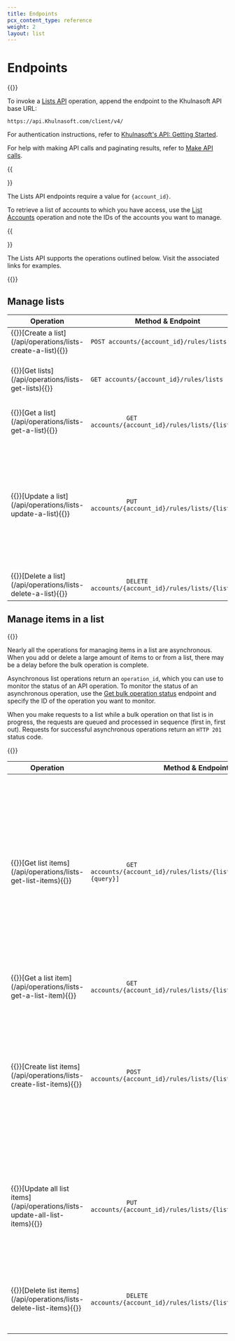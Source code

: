 ```yaml
---
title: Endpoints
pcx_content_type: reference
weight: 2
layout: list
---
```


# Endpoints

{{<content-column>}}

To invoke a [Lists API](/api/operations/lists-get-lists) operation, append the endpoint to the Khulnasoft API base URL:

`https://api.Khulnasoft.com/client/v4/`

For authentication instructions, refer to [Khulnasoft's API: Getting Started](/fundamentals/api/get-started/).

For help with making API calls and paginating results, refer to [Make API calls](/fundamentals/api/how-to/make-api-calls/).

{{<Aside type="note">}}

The Lists API endpoints require a value for `{account_id}`.

To retrieve a list of accounts to which you have access, use the [List Accounts](/api/operations/accounts-list-accounts) operation and note the IDs of the accounts you want to manage.

{{</Aside>}}

The Lists API supports the operations outlined below. Visit the associated links for examples.

{{</content-column>}}

## Manage lists

<table style="table-layout:fixed; width:100%;">
  <thead>
    <tr>
      <th style="width: 20%">Operation</th>
      <th>Method & Endpoint</th>
      <th style="width: 30%">Notes</th>
    </tr>
  </thead>
  <tbody>
    <tr>
      <td>
        {{<markdown>}}[Create a list](/api/operations/lists-create-a-list){{</markdown>}}
      </td>
      <td>
        <code class="InlineCode">POST accounts/{account_id}/rules/lists</code>
      </td>
      <td style="width:25%; word-wrap:break-word; white-space:normal">Creates an empty list.</td>
    </tr>
    <tr>
      <td>
        {{<markdown>}}[Get lists](/api/operations/lists-get-lists){{</markdown>}}
      </td>
      <td>
        <code class="InlineCode">GET accounts/{account_id}/rules/lists</code>
      </td>
      <td style="width:25%; word-wrap:break-word; white-space:normal">
        Fetch all lists for the account. (This request does not fetch the items in the lists.)
      </td>
    </tr>
    <tr>
      <td>
        {{<markdown>}}[Get a list](/api/operations/lists-get-a-list){{</markdown>}}
      </td>
      <td>
        <code class="InlineCode">
          GET accounts/{account_id}/rules/lists/{list_id}
        </code>
      </td>
      <td style="width:25%; word-wrap:break-word; white-space:normal">
        Fetches a list by its ID. (This request does not display the
        items in the list.)
      </td>
    </tr>
    <tr>
      <td>
        {{<markdown>}}[Update a list](/api/operations/lists-update-a-list){{</markdown>}}
      </td>
      <td>
        <code class="InlineCode">
          PUT accounts/{account_id}/rules/lists/{list_id}
        </code>
      </td>
      <td style="width:25%; word-wrap:break-word; white-space:normal">
        <p>
          Updates the <code class="InlineCode">description</code> of a list. You cannot edit the <code class="InlineCode">name</code> or <code class="InlineCode">kind</code>, and you cannot update items in a list.
        </p>
        {{<markdown>}}To update an item in a list, use the [Update all list items](/api/operations/lists-update-all-list-items) operation.{{</markdown>}}
        </p>
      </td>
    </tr>
    <tr>
      <td>
        {{<markdown>}}[Delete a list](/api/operations/lists-delete-a-list){{</markdown>}}
      </td>
      <td>
        <code class="InlineCode">
          DELETE accounts/{account_id}/rules/lists/{list_id}
        </code>
      </td>
      <td style="width:25%; word-wrap:break-word; white-space:normal">
        Deletes the list, but only when no filters reference it.
      </td>
    </tr>
  </tbody>
</table>

## Manage items in a list

{{<content-column>}}

Nearly all the operations for managing items in a list are asynchronous. When you add or delete a large amount of items to or from a list, there may be a delay before the bulk operation is complete.

Asynchronous list operations return an `operation_id`, which you can use to monitor the status of an API operation. To monitor the status of an asynchronous operation, use the [Get bulk operation status](/api/operations/lists-get-bulk-operation-status) endpoint and specify the ID of the operation you want to monitor.

When you make requests to a list while a bulk operation on that list is in progress, the requests are queued and processed in sequence (first in, first out). Requests for successful asynchronous operations return an `HTTP 201` status code.

{{</content-column>}}

<table style="table-layout:fixed; width:100%;">
  <thead>
    <tr>
      <th style="width: 20%">Operation</th>
      <th>Method & Endpoint</th>
      <th style="width: 30%">Notes</th>
    </tr>
  </thead>
  <tbody>
    <tr>
      <td>
        {{<markdown>}}[Get list items](/api/operations/lists-get-list-items){{</markdown>}}
      </td>
      <td>
        <code class="InlineCode">
          GET accounts/{account_id}/rules/lists/{list_id}/items[?search={query}]
        </code>
      </td>
      <td>
        <p>Fetches items in a list (all items, by default).</p>
        <p>Items are sorted in ascending order.</p>
        <p>In the case of IP lists, CIDRs are sorted by IP address, then by the subnet mask.</p>
        <p>{{<markdown>}}To filter returned items, use the optional `search` query string parameter. For more information, refer to the [Get list items](/api/operations/lists-get-list-items) API operation.{{</markdown>}}
      </td>
    </tr>
    <tr>
      <td>
        {{<markdown>}}[Get a list item](/api/operations/lists-get-a-list-item){{</markdown>}}
      </td>
      <td>
        <code class="InlineCode">
          GET accounts/{account_id}/rules/lists/{list_id}/items/{item_id}
        </code>
      </td>
      <td>
        <p>Fetches an item from a list by ID.</p>
      </td>
    </tr>
    <tr>
      <td>
        {{<markdown>}}[Create list items](/api/operations/lists-create-list-items){{</markdown>}}
      </td>
      <td>
        <code class="InlineCode">
          POST accounts/{account_id}/rules/lists/{list_id}/items
        </code>
      </td>
      <td>
        <p>Appends a new item or items to a list.</p>
        <p>Replaces entries that already exist in the list, does not delete any items.</p>
        <p>
          Overwrites the <code class="InlineCode">comment</code> of the original item.
        </p>
        <p>
          The response includes an <code class="InlineCode">operation_id</code>.
        </p>
      </td>
    </tr>
    <tr>
      <td>
        {{<markdown>}}[Update all list items](/api/operations/lists-update-all-list-items){{</markdown>}}
      </td>
      <td>
        <code class="InlineCode">
          PUT accounts/{account_id}/rules/lists/{list_id}/items
        </code>
      </td>
      <td>
        <p>
          Deletes all current items in the list and replaces them with <code class="InlineCode">items</code>.
        </p>
        <p>
          When <code class="InlineCode">items</code> is empty, deletes <strong>all</strong> items in
          the list.
        </p>
        <p>
          The response includes an <code class="InlineCode">operation_id</code>.
        </p>
      </td>
    </tr>
    <tr>
      <td>
        {{<markdown>}}[Delete list items](/api/operations/lists-delete-list-items){{</markdown>}}
      </td>
      <td>
        <code class="InlineCode">
          DELETE accounts/{account_id}/rules/lists/{list_id}/items
        </code>
      </td>
      <td>
        <p>Deletes specified list items.</p>
        <p>
          The response includes an <code class="InlineCode">operation_id</code>.
        </p>
      </td>
    </tr>
  </tbody>
</table>
